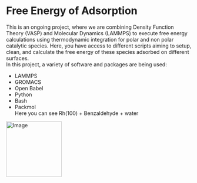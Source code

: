# Free Energy of Adsorption
This is an ongoing project, where we are combining Density Function Theory (VASP) and Molecular Dynamics (LAMMPS) to execute free energy calculations using thermodynamic integration for polar and non polar catalytic species. Here, you have access to different scripts aiming to setup, clean, and calculate the free energy of these species adsorbed on different surfaces.  
In this project, a variety of software and packages are being used:  
* LAMMPS  
* GROMACS  
* Open Babel  
* Python  
* Bash  
* Packmol  
Here you can see Rh(100) + Benzaldehyde + water  
  
<img width="151" alt="Image" src="https://github.com/user-attachments/assets/9c43e481-8569-488d-9755-db5bf1eff614" />
